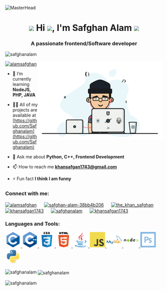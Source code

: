![MasterHead](https://user-images.githubusercontent.com/10498744/210012254-234538ff-d198-48aa-8964-37e6fd45d227.gif)
<h1 align="center"><img width="60" src="https://em-content.zobj.net/source/skype/289/man-technologist_1f468-200d-1f4bb.png"> Hi <img width="35" src="https://em-content.zobj.net/source/microsoft-teams/363/waving-hand_1f44b.png" >, I'm Safghan Alam <img width="60" src="https://em-content.zobj.net/source/skype/289/man-technologist_1f468-200d-1f4bb.png"></h1>
<h3 align="center">A passionate frontend/Software developer</h3>


<p align="left"> <img src="https://komarev.com/ghpvc/?username=safghanalam&label=Profile%20views&color=0e75b6&style=flat" alt="safghanalam" /> </p>
<img align="right" alt="coding" width="400" src="https://raw.githubusercontent.com/SandunWebDev/SandunWebDev/main/assets/developer_coding_1.gif">
<p align="left"> <a href="https://twitter.com/alamsafghan" target="blank"><img src="https://img.shields.io/twitter/follow/alamsafghan?logo=twitter&style=for-the-badge" alt="alamsafghan" /></a> </p>

- 🌱 I’m currently learning **NodeJS, PHP, JAVA**

- 👨‍💻 All of my projects are available at [https://github.com/Safghanalam](https://github.com/Safghanalam)

- 💬 Ask me about **Python, C++, Frontend Development**

- 📫 How to reach me **khansafgan1743@gmail.com**

- ⚡ Fun fact **I think I am funny**

<h3 align="left">Connect with me:</h3>
<p align="left">
<a href="https://twitter.com/alamsafghan" target="blank"><img align="center" src="https://raw.githubusercontent.com/rahuldkjain/github-profile-readme-generator/master/src/images/icons/Social/twitter.svg" alt="alamsafghan" height="50" width="50" /></a><span>&nbsp;&nbsp;&nbsp;&nbsp;&nbsp;</span>
<a href="https://linkedin.com/in/safghan-alam-38bb4b206" target="blank"><img align="center" src="https://raw.githubusercontent.com/rahuldkjain/github-profile-readme-generator/master/src/images/icons/Social/linked-in-alt.svg" alt="safghan-alam-38bb4b206" height="50" width="50" /></a><span>&nbsp;&nbsp;&nbsp;&nbsp;&nbsp;</span>
<a href="https://instagram.com/the_khan_safghan" target="blank"><img align="center" src="https://raw.githubusercontent.com/rahuldkjain/github-profile-readme-generator/master/src/images/icons/Social/instagram.svg" alt="the_khan_safghan" height="50" width="50" /></a><span>&nbsp;&nbsp;&nbsp;&nbsp;&nbsp;</span>
<a href="https://www.hackerrank.com/khansafgan1743" target="blank"><img align="center" src="https://raw.githubusercontent.com/rahuldkjain/github-profile-readme-generator/master/src/images/icons/Social/hackerrank.svg" alt="khansafgan1743" height="50" width="50" /></a><span>&nbsp;&nbsp;&nbsp;&nbsp;&nbsp;</span>
<a href="https://www.leetcode.com/safghanalam" target="blank"><img align="center" src="https://raw.githubusercontent.com/rahuldkjain/github-profile-readme-generator/master/src/images/icons/Social/leet-code.svg" alt="safghanalam" height="50" width="50" /></a><span>&nbsp;&nbsp;&nbsp;&nbsp;&nbsp;</span>
<a href="https://auth.geeksforgeeks.org/user/khansafgan1743" target="blank"><img align="center" src="https://raw.githubusercontent.com/rahuldkjain/github-profile-readme-generator/master/src/images/icons/Social/geeks-for-geeks.svg" alt="khansafgan1743" height="50" width="50" /></a><span>&nbsp;&nbsp;&nbsp;&nbsp;&nbsp;</span>
</p>

<h3 align="left">Languages and Tools:</h3>
<p align="left"> <a href="https://www.cprogramming.com/" target="_blank" rel="noreferrer"> <img src="https://raw.githubusercontent.com/devicons/devicon/master/icons/c/c-original.svg" alt="c" width="50" height="50"/> </a> <a href="https://www.w3schools.com/cpp/" target="_blank" rel="noreferrer"> <img src="https://raw.githubusercontent.com/devicons/devicon/master/icons/cplusplus/cplusplus-original.svg" alt="cplusplus" width="50" height="50"/> </a> <a href="https://www.w3schools.com/css/" target="_blank" rel="noreferrer"> <img src="https://raw.githubusercontent.com/devicons/devicon/master/icons/css3/css3-original-wordmark.svg" alt="css3" width="50" height="50"/> </a> <a href="https://www.w3.org/html/" target="_blank" rel="noreferrer"> <img src="https://raw.githubusercontent.com/devicons/devicon/master/icons/html5/html5-original-wordmark.svg" alt="html5" width="50" height="50"/> </a> <a href="https://www.java.com" target="_blank" rel="noreferrer"> <img src="https://raw.githubusercontent.com/devicons/devicon/master/icons/java/java-original.svg" alt="java" width="50" height="50"/> </a> <a href="https://developer.mozilla.org/en-US/docs/Web/JavaScript" target="_blank" rel="noreferrer"> <img src="https://raw.githubusercontent.com/devicons/devicon/master/icons/javascript/javascript-original.svg" alt="javascript" width="50" height="50"/> </a> <a href="https://www.mysql.com/" target="_blank" rel="noreferrer"> <img src="https://raw.githubusercontent.com/devicons/devicon/master/icons/mysql/mysql-original-wordmark.svg" alt="mysql" width="50" height="50"/> </a> <a href="https://nodejs.org" target="_blank" rel="noreferrer"> <img src="https://raw.githubusercontent.com/devicons/devicon/master/icons/nodejs/nodejs-original-wordmark.svg" alt="nodejs" width="50" height="50"/> </a> <a href="https://www.photoshop.com/en" target="_blank" rel="noreferrer"> <img src="https://raw.githubusercontent.com/devicons/devicon/master/icons/photoshop/photoshop-line.svg" alt="photoshop" width="50" height="50"/> </a> <a href="https://www.python.org" target="_blank" rel="noreferrer"> <img src="https://raw.githubusercontent.com/devicons/devicon/master/icons/python/python-original.svg" alt="python" width="50" height="50"/> </a> </p>

<p><img align="left" src="https://github-readme-stats.vercel.app/api/top-langs?username=safghanalam&show_icons=true&locale=en&layout=compact" alt="safghanalam" /></p>

<p>&nbsp;<img align="center" src="https://github-readme-stats.vercel.app/api?username=safghanalam&show_icons=true&locale=en" alt="safghanalam" /></p>

<p><img align="center" src="https://github-readme-streak-stats.herokuapp.com/?user=safghanalam&" alt="safghanalam" /></p>

